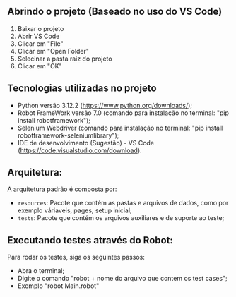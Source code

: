 ## Abrindo o projeto (Baseado no uso do VS Code)

1. Baixar o projeto
2. Abrir VS Code 
3. Clicar em "File"
4. Clicar em "Open Folder"
5. Selecinar a pasta raiz do projeto
6. Clicar em "OK"

## Tecnologias utilizadas no projeto

- Python versão 3.12.2 (https://www.python.org/downloads/);
- Robot FrameWork versão 7.0 (comando para instalação no terminal: "pip install robotframework");
- Selenium Webdriver (comando para instalação no terminal: "pip install robotframework-seleniumlibrary");
- IDE de desenvolvimento (Sugestão) - VS Code (https://code.visualstudio.com/download).

## Arquitetura:

A arquitetura padrão é composta por:
 
- `resources`: Pacote que contém as pastas e arquivos de dados, como por exemplo váriaveis, pages, setup inicial;
- `tests`: Pacote que contém os arquivos auxiliares e de suporte ao teste;
    

## Executando testes através do Robot:
Para rodar os testes, siga os seguintes passos:
- Abra o terminal;
- Digite o comando "robot + nome do arquivo que contem os test cases";
- Exemplo "robot Main.robot"



